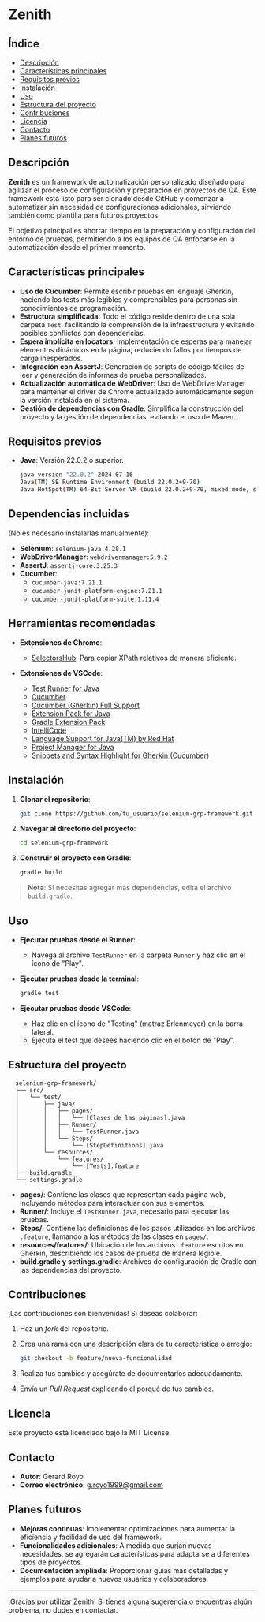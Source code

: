 # Zenith

## Índice
- [Descripción](#descripción)
- [Características principales](#características-principales)
- [Requisitos previos](#requisitos-previos)
- [Instalación](#instalación)
- [Uso](#uso)
- [Estructura del proyecto](#estructura-del-proyecto)
- [Contribuciones](#contribuciones)
- [Licencia](#licencia)
- [Contacto](#contacto)
- [Planes futuros](#planes-futuros)

## Descripción
**Zenith** es un framework de automatización personalizado diseñado para agilizar el proceso de configuración y preparación en proyectos de QA. Este framework está listo para ser clonado desde GitHub y comenzar a automatizar sin necesidad de configuraciones adicionales, sirviendo también como plantilla para futuros proyectos.

El objetivo principal es ahorrar tiempo en la preparación y configuración del entorno de pruebas, permitiendo a los equipos de QA enfocarse en la automatización desde el primer momento.

## Características principales
- **Uso de Cucumber**: Permite escribir pruebas en lenguaje Gherkin, haciendo los tests más legibles y comprensibles para personas sin conocimientos de programación.
- **Estructura simplificada**: Todo el código reside dentro de una sola carpeta `Test`, facilitando la comprensión de la infraestructura y evitando posibles conflictos con dependencias.
- **Espera implícita en locators**: Implementación de esperas para manejar elementos dinámicos en la página, reduciendo fallos por tiempos de carga inesperados.
- **Integración con AssertJ**: Generación de scripts de código fáciles de leer y generación de informes de prueba personalizados.
- **Actualización automática de WebDriver**: Uso de WebDriverManager para mantener el driver de Chrome actualizado automáticamente según la versión instalada en el sistema.
- **Gestión de dependencias con Gradle**: Simplifica la construcción del proyecto y la gestión de dependencias, evitando el uso de Maven.

## Requisitos previos
- **Java**: Versión 22.0.2 o superior.

  ```bash
  java version "22.0.2" 2024-07-16
  Java(TM) SE Runtime Environment (build 22.0.2+9-70)
  Java HotSpot(TM) 64-Bit Server VM (build 22.0.2+9-70, mixed mode, sharing)

## Dependencias incluidas
(No es necesario instalarlas manualmente):

- **Selenium**: `selenium-java:4.28.1`
- **WebDriverManager**: `webdrivermanager:5.9.2`
- **AssertJ**: `assertj-core:3.25.3`
- **Cucumber**:
  - `cucumber-java:7.21.1`
  - `cucumber-junit-platform-engine:7.21.1`
  - `cucumber-junit-platform-suite:1.11.4`

## Herramientas recomendadas

- **Extensiones de Chrome**:

  - [SelectorsHub](https://chrome.google.com/webstore/detail/selectorshub/xpath-and-selector-helper): Para copiar XPath relativos de manera eficiente.

- **Extensiones de VSCode**:

  - [Test Runner for Java](https://marketplace.visualstudio.com/items?itemName=vscjava.vscode-java-test)
  - [Cucumber](https://marketplace.visualstudio.com/items?itemName=alexkrechik.cucumberautocomplete)
  - [Cucumber (Gherkin) Full Support](https://marketplace.visualstudio.com/items?itemName=GherkinIndentation.cucumber-full)
  - [Extension Pack for Java](https://marketplace.visualstudio.com/items?itemName=vscjava.vscode-java-pack)
  - [Gradle Extension Pack](https://marketplace.visualstudio.com/items?itemName=richardwillis.vscode-gradle-extension-pack)
  - [IntelliCode](https://marketplace.visualstudio.com/items?itemName=VisualStudioExptTeam.vscodeintellicode)
  - [Language Support for Java(TM) by Red Hat](https://marketplace.visualstudio.com/items?itemName=redhat.java)
  - [Project Manager for Java](https://marketplace.visualstudio.com/items?itemName=vscjava.vscode-project-manager)
  - [Snippets and Syntax Highlight for Gherkin (Cucumber)](https://marketplace.visualstudio.com/items?itemName=stevejpurves.cucumber)

## Instalación

1. **Clonar el repositorio**:

   ```bash
   git clone https://github.com/tu_usuario/selenium-grp-framework.git

2. **Navegar al directorio del proyecto**:

   ```bash
   cd selenium-grp-framework
3. **Construir el proyecto con Gradle**:

   ```bash
   gradle build
  > **Nota**: Si necesitas agregar más dependencias, edita el archivo `build.gradle`.

## Uso

- **Ejecutar pruebas desde el Runner**:
  - Navega al archivo `TestRunner` en la carpeta `Runner` y haz clic en el ícono de "Play".

- **Ejecutar pruebas desde la terminal**:

  ```bash
  gradle test

- **Ejecutar pruebas desde VSCode**:
  - Haz clic en el ícono de "Testing" (matraz Erlenmeyer) en la barra lateral.
  - Ejecuta el test que desees haciendo clic en el botón de "Play".

## Estructura del proyecto

```plaintext
  selenium-grp-framework/
  ├── src/
  │   └── test/
  │       ├── java/
  │       │   ├── pages/
  │       │   │   └── [Clases de las páginas].java
  │       │   ├── Runner/
  │       │   │   └── TestRunner.java
  │       │   └── Steps/
  │       │       └── [StepDefinitions].java
  │       └── resources/
  │           └── features/
  │               └── [Tests].feature
  ├── build.gradle
  └── settings.gradle
```

- **pages/**: Contiene las clases que representan cada página web, incluyendo métodos para interactuar con sus elementos.
- **Runner/**: Incluye el `TestRunner.java`, necesario para ejecutar las pruebas.
- **Steps/**: Contiene las definiciones de los pasos utilizados en los archivos `.feature`, llamando a los métodos de las clases en `pages/`.
- **resources/features/**: Ubicación de los archivos `.feature` escritos en Gherkin, describiendo los casos de prueba de manera legible.
- **build.gradle y settings.gradle**: Archivos de configuración de Gradle con las dependencias del proyecto.

## Contribuciones

¡Las contribuciones son bienvenidas! Si deseas colaborar:

1. Haz un *fork* del repositorio.
2. Crea una rama con una descripción clara de tu característica o arreglo:

   ```bash
   git checkout -b feature/nueva-funcionalidad

3. Realiza tus cambios y asegúrate de documentarlos adecuadamente.
4. Envía un *Pull Request* explicando el porqué de tus cambios.

## Licencia

Este proyecto está licenciado bajo la MIT License.

## Contacto

- **Autor**: Gerard Royo
- **Correo electrónico**: [g.royo1999@gmail.com](mailto:g.royo1999@gmail.com)

## Planes futuros

- **Mejoras continuas**: Implementar optimizaciones para aumentar la eficiencia y facilidad de uso del framework.
- **Funcionalidades adicionales**: A medida que surjan nuevas necesidades, se agregarán características para adaptarse a diferentes tipos de proyectos.
- **Documentación ampliada**: Proporcionar guías más detalladas y ejemplos para ayudar a nuevos usuarios y colaboradores.

---

¡Gracias por utilizar Zenith! Si tienes alguna sugerencia o encuentras algún problema, no dudes en contactar.

